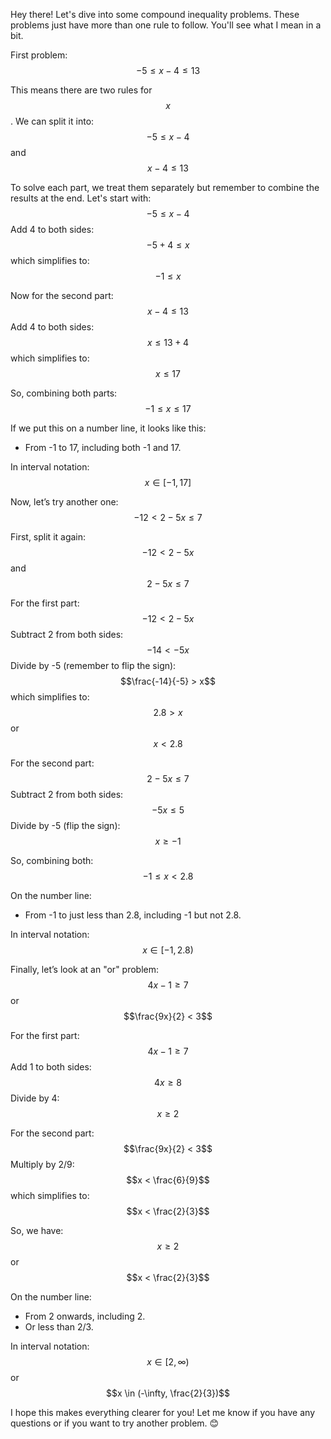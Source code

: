 Hey there! Let's dive into some compound inequality problems. These problems just have more than one rule to follow. You'll see what I mean in a bit. 

First problem: 
$$-5 \leq x - 4 \leq 13$$

This means there are two rules for $$x$$. We can split it into:
$$-5 \leq x - 4$$ 
and 
$$x - 4 \leq 13$$

To solve each part, we treat them separately but remember to combine the results at the end. Let's start with:
$$-5 \leq x - 4$$ 
Add 4 to both sides:
$$-5 + 4 \leq x$$ 
which simplifies to:
$$-1 \leq x$$

Now for the second part:
$$x - 4 \leq 13$$ 
Add 4 to both sides:
$$x \leq 13 + 4$$ 
which simplifies to:
$$x \leq 17$$

So, combining both parts:
$$-1 \leq x \leq 17$$

If we put this on a number line, it looks like this:
- From -1 to 17, including both -1 and 17.

In interval notation:
$$x \in [-1, 17]$$

Now, let’s try another one:
$$-12 < 2 - 5x \leq 7$$

First, split it again:
$$-12 < 2 - 5x$$ 
and 
$$2 - 5x \leq 7$$

For the first part:
$$-12 < 2 - 5x$$
Subtract 2 from both sides:
$$-14 < -5x$$
Divide by -5 (remember to flip the sign):
$$\frac{-14}{-5} > x$$ 
which simplifies to:
$$2.8 > x$$ 
or 
$$x < 2.8$$

For the second part:
$$2 - 5x \leq 7$$
Subtract 2 from both sides:
$$-5x \leq 5$$
Divide by -5 (flip the sign):
$$x \geq -1$$

So, combining both:
$$-1 \leq x < 2.8$$

On the number line:
- From -1 to just less than 2.8, including -1 but not 2.8.

In interval notation:
$$x \in [-1, 2.8)$$

Finally, let’s look at an "or" problem:
$$4x - 1 \geq 7$$
or 
$$\frac{9x}{2} < 3$$

For the first part:
$$4x - 1 \geq 7$$ 
Add 1 to both sides:
$$4x \geq 8$$ 
Divide by 4:
$$x \geq 2$$

For the second part:
$$\frac{9x}{2} < 3$$ 
Multiply by 2/9:
$$x < \frac{6}{9}$$ 
which simplifies to:
$$x < \frac{2}{3}$$

So, we have:
$$x \geq 2$$
or
$$x < \frac{2}{3}$$

On the number line:
- From 2 onwards, including 2.
- Or less than 2/3.

In interval notation:
$$x \in [2, \infty)$$
or
$$x \in (-\infty, \frac{2}{3})$$

I hope this makes everything clearer for you! Let me know if you have any questions or if you want to try another problem. 😊